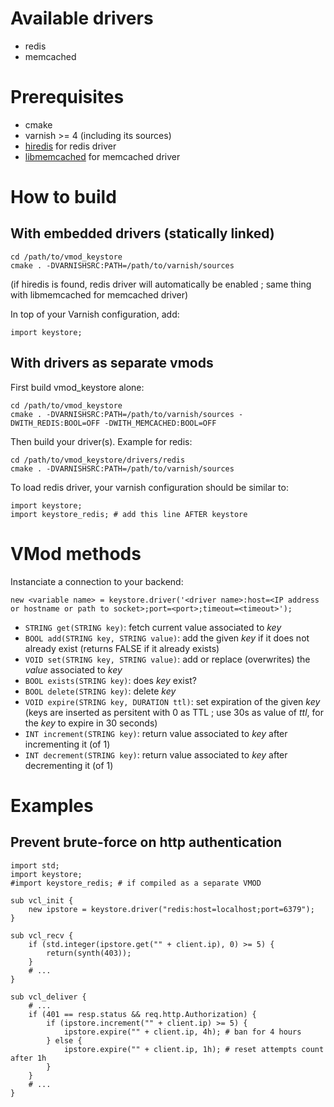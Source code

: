# Available drivers

* redis
* memcached

# Prerequisites

* cmake
* varnish >= 4 (including its sources)
* [hiredis](https://github.com/redis/hiredis) for redis driver
* [libmemcached](http://libmemcached.org) for memcached driver

# How to build

## With embedded drivers (statically linked)

```
cd /path/to/vmod_keystore
cmake . -DVARNISHSRC:PATH=/path/to/varnish/sources
```
(if hiredis is found, redis driver will automatically be enabled ; same thing with libmemcached for memcached driver)

In top of your Varnish configuration, add:
```
import keystore;
```

## With drivers as separate vmods

First build vmod_keystore alone:
```
cd /path/to/vmod_keystore
cmake . -DVARNISHSRC:PATH=/path/to/varnish/sources -DWITH_REDIS:BOOL=OFF -DWITH_MEMCACHED:BOOL=OFF
```
Then build your driver(s). Example for redis:
```
cd /path/to/vmod_keystore/drivers/redis
cmake . -DVARNISHSRC:PATH=/path/to/varnish/sources
```

To load redis driver, your varnish configuration should be similar to:
```
import keystore;
import keystore_redis; # add this line AFTER keystore
```

# VMod methods

Instanciate a connection to your backend:

```
new <variable name> = keystore.driver('<driver name>:host=<IP address or hostname or path to socket>;port=<port>;timeout=<timeout>');
```

* `STRING get(STRING key)`: fetch current value associated to *key*
* `BOOL add(STRING key, STRING value)`: add the given *key* if it does not already exist (returns FALSE if it already exists)
* `VOID set(STRING key, STRING value)`: add or replace (overwrites) the *value* associated to *key*
* `BOOL exists(STRING key)`: does *key* exist?
* `BOOL delete(STRING key)`: delete *key*
* `VOID expire(STRING key, DURATION ttl)`: set expiration of the given *key* (keys are inserted as persitent with 0 as TTL ; use 30s as value of *ttl*, for the *key* to expire in 30 seconds)
* `INT increment(STRING key)`: return value associated to *key* after incrementing it (of 1)
* `INT decrement(STRING key)`: return value associated to *key* after decrementing it (of 1)

# Examples

## Prevent brute-force on http authentication

```
import std;
import keystore;
#import keystore_redis; # if compiled as a separate VMOD

sub vcl_init {
    new ipstore = keystore.driver("redis:host=localhost;port=6379");
}

sub vcl_recv {
    if (std.integer(ipstore.get("" + client.ip), 0) >= 5) {
        return(synth(403));
    }
    # ...
}

sub vcl_deliver {
    # ...
    if (401 == resp.status && req.http.Authorization) {
        if (ipstore.increment("" + client.ip) >= 5) {
            ipstore.expire("" + client.ip, 4h); # ban for 4 hours
        } else {
            ipstore.expire("" + client.ip, 1h); # reset attempts count after 1h
        }
    }
    # ...
}
```
